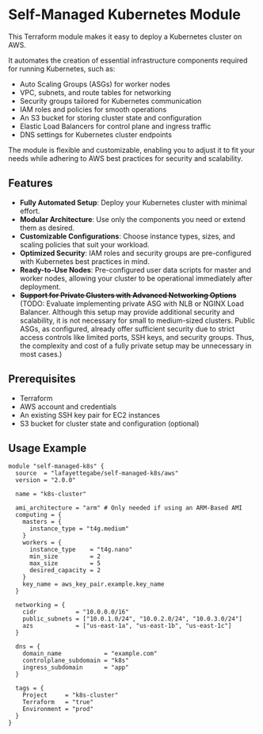 # Self-Managed Kubernetes Module

This Terraform module makes it easy to deploy a Kubernetes cluster on AWS.

It automates the creation of essential infrastructure components required for running Kubernetes, such as:

- Auto Scaling Groups (ASGs) for worker nodes
- VPC, subnets, and route tables for networking
- Security groups tailored for Kubernetes communication
- IAM roles and policies for smooth operations
- An S3 bucket for storing cluster state and configuration
- Elastic Load Balancers for control plane and ingress traffic
- DNS settings for Kubernetes cluster endpoints

The module is flexible and customizable, enabling you to adjust it to fit your needs while adhering to AWS best practices for security and scalability.

## Features

- **Fully Automated Setup**: Deploy your Kubernetes cluster with minimal effort.
- **Modular Architecture**: Use only the components you need or extend them as desired.
- **Customizable Configurations**: Choose instance types, sizes, and scaling policies that suit your workload.
- **Optimized Security**: IAM roles and security groups are pre-configured with Kubernetes best practices in mind.
- **Ready-to-Use Nodes**: Pre-configured user data scripts for master and worker nodes, allowing your cluster to be operational immediately after deployment.
- ~~**Support for Private Clusters with Advanced Networking Options**~~  
  (TODO: Evaluate implementing private ASG with NLB or NGINX Load Balancer. Although this setup may provide additional security and scalability, it is not necessary for small to medium-sized clusters. Public ASGs, as configured, already offer sufficient security due to strict access controls like limited ports, SSH keys, and security groups. Thus, the complexity and cost of a fully private setup may be unnecessary in most cases.)

## Prerequisites

- Terraform
- AWS account and credentials
- An existing SSH key pair for EC2 instances
- S3 bucket for cluster state and configuration (optional)

## Usage Example

```hcl
module "self-managed-k8s" {
  source  = "lafayettegabe/self-managed-k8s/aws"
  version = "2.0.0"

  name = "k8s-cluster"

  ami_architecture = "arm" # Only needed if using an ARM-Based AMI
  computing = {
    masters = {
      instance_type = "t4g.medium"
    }
    workers = {
      instance_type    = "t4g.nano"
      min_size         = 2
      max_size         = 5
      desired_capacity = 2
    }
    key_name = aws_key_pair.example.key_name
  }

  networking = {
    cidr           = "10.0.0.0/16"
    public_subnets = ["10.0.1.0/24", "10.0.2.0/24", "10.0.3.0/24"]
    azs            = ["us-east-1a", "us-east-1b", "us-east-1c"]
  }

  dns = {
    domain_name            = "example.com"
    controlplane_subdomain = "k8s"
    ingress_subdomain      = "app"
  }

  tags = {
    Project     = "k8s-cluster"
    Terraform   = "true"
    Environment = "prod"
  }
}
```

